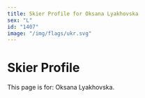 ```yaml
---
title: Skier Profile for Oksana Lyakhovska
sex: "L"
id: "1407"
image: "/img/flags/ukr.svg" 
---
```


# Skier Profile

This page is for: Oksana Lyakhovska.
    